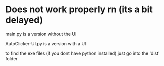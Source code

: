 <h1>Does not work properly rn (its a bit delayed)</h1>
<p>main.py is a version without the UI</p>
<p>AutoClicker-UI.py is a version with a UI</p>
<p>to find the exe files (if you dont have python installed) just go into the 'dist' folder</p>
